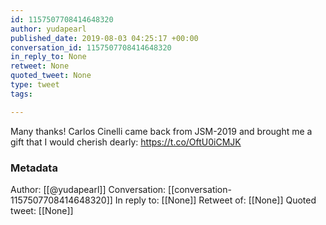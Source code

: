 ```yaml
---
id: 1157507708414648320
author: yudapearl
published_date: 2019-08-03 04:25:17 +00:00
conversation_id: 1157507708414648320
in_reply_to: None
retweet: None
quoted_tweet: None
type: tweet
tags:

---
```


Many thanks! Carlos Cinelli came back from JSM-2019 and brought me a gift that I would cherish dearly: https://t.co/OftU0iCMJK

### Metadata

Author: [[@yudapearl]]
Conversation: [[conversation-1157507708414648320]]
In reply to: [[None]]
Retweet of: [[None]]
Quoted tweet: [[None]]
